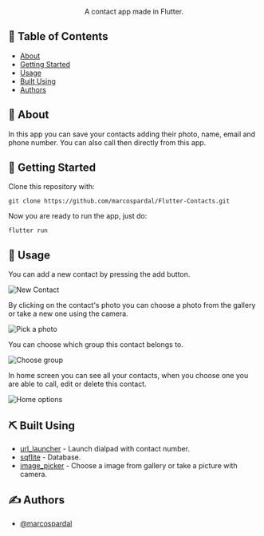 <p align="center"> A contact app made in Flutter.
    <br> 
</p>


## 📝 Table of Contents
- [About](#about)
- [Getting Started](#getting_started)
- [Usage](#usage)
- [Built Using](#built_using)
- [Authors](#authors)


## 🧐 About <a name = "about"></a>
In this app you can save your contacts adding their photo, name, email and phone number. You can also call then directly from this app.

## 🏁 Getting Started <a name = "getting_started"></a>

Clone this repository with:

```
git clone https://github.com/marcospardal/Flutter-Contacts.git
```


Now you are ready to run the app, just do:

```
flutter run
```

## 🎈 Usage <a name="usage"></a>
You can add a new contact by pressing the add button.

![New Contact](https://user-images.githubusercontent.com/49342589/118202579-9e2b4d80-b430-11eb-81a4-44066f01e313.jpeg)

By clicking on the contact's photo you can choose a photo from the gallery or take a new one using the camera.

![Pick a photo](https://user-images.githubusercontent.com/49342589/118202747-f1050500-b430-11eb-9b98-25be596ac993.jpeg)

You can choose which group this contact belongs to.

![Choose group](https://user-images.githubusercontent.com/49342589/118202922-50631500-b431-11eb-8282-62d723bdee67.png)

In home screen you can see all your contacts, when you choose one you are able to call, edit or delete this contact.

![Home options](https://user-images.githubusercontent.com/49342589/118203038-98823780-b431-11eb-8495-bdd1ab6bdb6e.jpeg)


## :pick: Built Using <a name="built_using"></a>

- [url_launcher](https://pub.dev/packages/url_launcher) - Launch dialpad with contact number.
- [sqflite](https://pub.dev/packages/sqflite) - Database.
- [image_picker](https://pub.dev/packages/image_picker) - Choose a image from gallery or take a picture with camera.

## ✍️ Authors <a name = "authors"></a>
- [@marcospardal](https://github.com/marcospardal)


